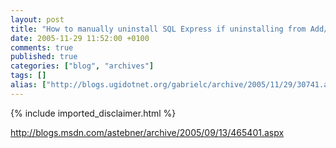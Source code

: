 ```yaml
---
layout: post
title: "How to manually uninstall SQL Express if uninstalling from Add/Remove Programs fails"
date: 2005-11-29 11:52:00 +0100
comments: true
published: true
categories: ["blog", "archives"]
tags: []
alias: ["http://blogs.ugidotnet.org/gabrielc/archive/2005/11/29/30741.aspx"]
---
```

<!-- more -->
{% include imported_disclaimer.html %}
<P><A href="http://blogs.msdn.com/astebner/archive/2005/09/13/465401.aspx">http://blogs.msdn.com/astebner/archive/2005/09/13/465401.aspx</A></P>
<P>&nbsp;</P>
<P>&nbsp;</P>
